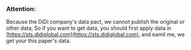 ### Attention:

Because the DiDi company's data pact, we cannot publish the original or other data, So if you want to get data, you should first apply data in  [https://sts.didiglobal.com](https://sts.didiglobal.com), and eamil me, we get your this paper's data.
